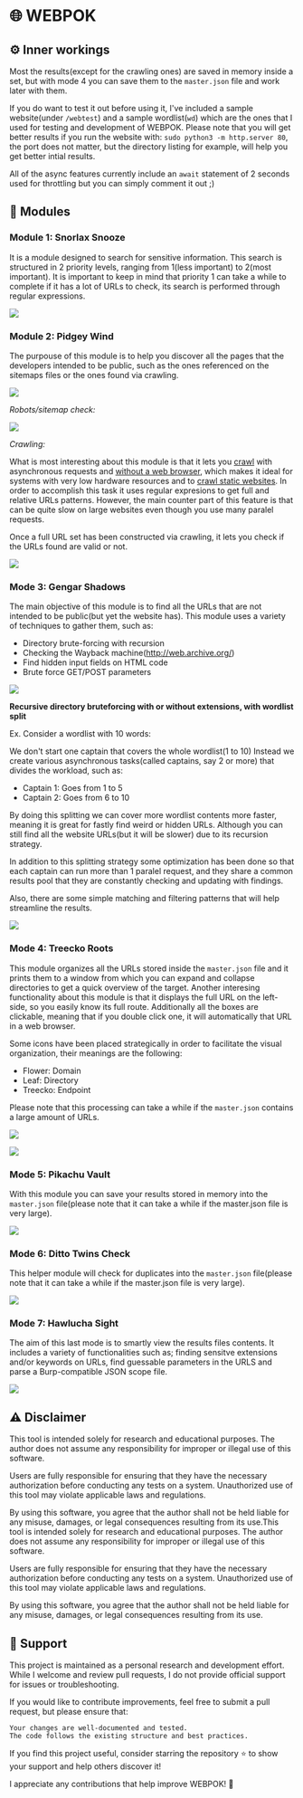 # 🌐 WEBPOK

## ⚙️  Inner workings
Most the results(except for the crawling ones) are saved in memory inside a set, but with mode 4 you can save them to the `master.json` file and work later with them.

If you do want to test it out before using it, I've included a sample website(under `/webtest`) and a sample wordlist(`wd`) which are the ones that I used for testing and development of WEBPOK. Please note that you will get better results if you run the website with: `sudo python3 -m http.server 80`, the port does not matter, but the directory listing for example, will help you get better intial results.

All of the async features currently include an `await` statement of 2 seconds used for throttling but you can simply comment it out ;)

## 🧩 Modules

### Module 1: Snorlax Snooze

It is a module designed to search for sensitive information. This search is structured in 2 priority levels, ranging from 1(less important) to 2(most important). It is important to keep in mind that priority 1 can take a while to complete if it has a lot of URLs to check, its search is performed through regular expressions.

![](https://github.com/trike33/WEBPOK/blob/main/repo_images/snorlax.png)

### Module 2: Pidgey Wind

The purpouse of this module is to help you discover all the pages that the developers intended to be public, such as the ones referenced on the sitemaps files or the ones found via crawling.

![](https://github.com/trike33/WEBPOK/blob/main/repo_images/pidgey.png)

*Robots/sitemap check:*

![](https://github.com/trike33/WEBPOK/blob/main/repo_images/robots%20check.png)

*Crawling:*

What is most interesting about this module is that it lets you <ins>crawl</ins> with asynchronous requests and <ins>without a web browser</ins>, which makes it ideal for systems with very low hardware resources and to <ins>crawl static websites</ins>. In order to accomplish this task it uses regular expresions to get full and relative URLs patterns. However, the main counter part of this feature is that can be quite slow on large websites even though you use many paralel requests.

Once a full URL set has been constructed via crawling, it lets you check if the URLs found are valid or not.

![](https://github.com/trike33/WEBPOK/blob/main/repo_images/crawler.png)

### Mode 3: Gengar Shadows

The main objective of this module is to find all the URLs that are not intended to be public(but yet the website has). This module uses a variety of techniques to gather them, such as:

- Directory brute-forcing with recursion
- Checking the Wayback machine(http://web.archive.org/)
- Find hidden input fields on HTML code
- Brute force GET/POST parameters

![](https://github.com/trike33/WEBPOK/blob/main/repo_images/gengar.png)

**Recursive directory bruteforcing with or without extensions, with wordlist split**

Ex. Consider a wordlist with 10 words:

We don't start one captain that covers the whole wordlist(1 to 10)
Instead we create various asynchronous tasks(called captains, say 2 or more) that divides the workload, such as:

- Captain 1: Goes from 1 to 5
- Captain 2: Goes from 6 to 10

By doing this splitting we can cover more wordlist contents more faster, meaning it is great for fastly find weird or hidden URLs. Although you can still find all the website URLs(but it will be slower) due to its recursion strategy.

In addition to this splitting strategy some optimization has been done so that each captain can run more than 1 paralel request, and they share a common results pool that they are constantly checking and updating with findings.

Also, there are some simple matching and filtering patterns that will help streamline the results.

![](https://github.com/trike33/WEBPOK/blob/main/repo_images/dirbrute.png)

### Mode 4: Treecko Roots

This module organizes all the URLs stored inside the `master.json` file and it prints them to a window from which you can expand and collapse directories to get a quick overview of the target. Another interesing functionality about this module is that it displays the full URL on the left-side, so you easily know its full route. Additionally all the boxes are clickable, meaning that if you double click one, it will automatically that URL in a web browser.

Some icons have been placed strategically in order to facilitate the visual organization, their meanings are the following:

- Flower: Domain
- Leaf: Directory
- Treecko: Endpoint

Please note that this processing can take a while if the `master.json` contains a large amount of URLs. 

![](https://github.com/trike33/WEBPOK/blob/main/repo_images/treecko.png)

![](https://github.com/trike33/WEBPOK/blob/main/repo_images/treecko%20tree.png)

### Mode 5: Pikachu Vault

With this module you can save your results stored in memory into the `master.json` file(please note that it can take a while if the master.json file is very large).

![](https://github.com/trike33/WEBPOK/blob/main/repo_images/pikachu.png)

### Mode 6: Ditto Twins Check

This helper module will check for duplicates into the `master.json` file(please note that it can take a while if the master.json file is very large).

![](https://github.com/trike33/WEBPOK/blob/main/repo_images/ditto.png)

### Mode 7: Hawlucha Sight

The aim of this last mode is to smartly view the results files contents. It includes a variety of functionalities such as; finding sensitve extensions and/or keywords on URLs, find guessable parameters in the URLS and parse a Burp-compatible JSON scope file.

![](https://github.com/trike33/WEBPOK/blob/main/repo_images/hawlucha.png)

## ⚠️ Disclaimer

This tool is intended solely for research and educational purposes. The author does not assume any responsibility for improper or illegal use of this software.

Users are fully responsible for ensuring that they have the necessary authorization before conducting any tests on a system. Unauthorized use of this tool may violate applicable laws and regulations.

By using this software, you agree that the author shall not be held liable for any misuse, damages, or legal consequences resulting from its use.This tool is intended solely for research and educational purposes. The author does not assume any responsibility for improper or illegal use of this software.

Users are fully responsible for ensuring that they have the necessary authorization before conducting any tests on a system. Unauthorized use of this tool may violate applicable laws and regulations.

By using this software, you agree that the author shall not be held liable for any misuse, damages, or legal consequences resulting from its use.

## 🤝 Support

This project is maintained as a personal research and development effort. While I welcome and review pull requests, I do not provide official support for issues or troubleshooting.

If you would like to contribute improvements, feel free to submit a pull request, but please ensure that:

    Your changes are well-documented and tested.
    The code follows the existing structure and best practices.

If you find this project useful, consider starring the repository ⭐ to show your support and help others discover it!

I appreciate any contributions that help improve WEBPOK! 🚀
